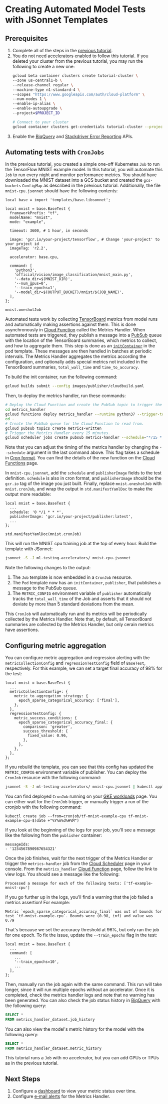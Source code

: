 # Creating Automated Model Tests with JSonnet Templates

## Prerequisites

1. Complete all of the steps in the [previous tutorial](test-templates-basic.md).
1. You do not need accelerators enabled to follow this tutorial. If you deleted your cluster from the previous tutorial, you may run the following to create a new one:
    ```bash
    gcloud beta container clusters create tutorial-cluster \
    --zone us-central1-b \
    --release-channel regular \
    --machine-type n1-standard-4 \
    --scopes "https://www.googleapis.com/auth/cloud-platform" \
    --num-nodes 1 \
    --enable-ip-alias \
    --enable-autoupgrade \
    --project=$PROJECT_ID
    ```
    ```bash
    # Connect to your cluster
    gcloud container clusters get-credentials tutorial-cluster --project $PROJECT_ID --zone us-central1-b
    ```
1. Enable the [BiqQuery](console.cloud.google.com/apis/api/bigquery.googleapis.com) and [Stackdriver Error Reporting](console.cloud.google.com/apis/api/clouderrorreporting.googleapis.com) APIs.

## Automating tests with `CronJobs`

In the previous tutorial, you created a simple one-off Kubernetes `Job` to run the TensorFlow MNIST example model. In this tutorial, you will automate this `Job` to run every night and monitor performance metrics. You should have downloaded the MNIST dataset into a GCS bucket and created the `gcs-buckets` `ConfigMap` as described in the previous tutorial. Additionally, the file `mnist-cpu.jsonnet` should have the following contents:

```jsonnet
local base = import 'templates/base.libsonnet';

local mnist = base.BaseTest {
  frameworkPrefix: "tf",
  modelName: "mnist",
  mode: "example",

  timeout: 3600, # 1 hour, in seconds

  image: 'gcr.io/your-project/tensorflow', # Change 'your-project' to your project id
  imageTag: 'r2.2',

  accelerator: base.cpu,

  command: [
    'python3',
    'official/vision/image_classification/mnist_main.py',
    '--data_dir=$(MNIST_DIR)',
    '--num_gpus=0',
    '--train_epochs=1',
    '--model_dir=$(OUTPUT_BUCKET)/mnist/$(JOB_NAME)',
  ],
};

mnist.oneshotJob
```

Automated tests work by collecting [TensorBoard](https://www.tensorflow.org/tensorboard) metrics from model runs and automatically making assertions against them. This is done asynchronously in [Cloud Function](https://cloud.google.com/functions) called the Metrics Handler. When automated tests are triggered, they publish a message into a [PubSub](https://cloud.google.com/pubsub) queue with the location of the TensorBoard summaries, which metrics to collect, and how to aggregate them. This step is done as an [`initContainer`](https://kubernetes.io/docs/concepts/workloads/pods/init-containers/) in the pod template. These messages are then handled in batches at periodic intervals. The Metrics Handler aggregates the metrics according the configuration, and optionally adds special metrics not included in the TensorBoard summaries, `total_wall_time` and `time_to_accuracy`.

To build the init container, run the following command:


```bash
gcloud builds submit --config images/publisher/cloudbuild.yaml
```

Then, to deploy the metrics handler, run these commands:

```bash
# Deploy the Cloud Function and create the PubSub topic to trigger the function.
cd metrics_handler
gcloud functions deploy metrics_handler --runtime python37 --trigger-topic=begin-metrics-handler --memory=1024MB --entry-point=run_main --timeout=500s
cd -
# Create the PubSub queue for the Cloud Function to read from.
gcloud pubsub topics create metrics-written
# Trigger the Metrics Handler every 15 minutes.
gcloud scheduler jobs create pubsub metrics-handler --schedule="*/15 * * * *" --topic=begin-metrics-handler --message-body="{}" --description="Kicks off the metric handler"
```

Note that you can adjust the timing of the metrics handler by changing the `--schedule` argument in the last command above. This flag takes a schedule in [Cron format](https://en.wikipedia.org/wiki/Cron#CRON_expression). You can find the details of the new function on the [Cloud Functions](https://console.cloud.google.com/functions/list) page.

In `mnist-cpu.jsonnet`, add the `schedule` and `publisherImage` fields to the test definition. `schedule` is also in cron format, and `publisherImage` should be the `gcr.io` tag of the image you just built. Finally, replace `mnist.oneshotJob` with `mnist.cronJob`, and wrap the output in `std.manifestYamlDoc` to make the output more readable:

```jsonnet
local mnist = base.BaseTest {
  ...
  schedule: '0 */1 * * *',
  publisherImage: 'gcr.io/your-project/publisher:latest',
  ...
};

std.manifestYamlDoc(mnist.cronJob)
```

This will run the MNIST cpu training job at the top of every hour. Build the template with JSonnet:

```bash
jsonnet -S -J ml-testing-accelerators/ mnist-cpu.jsonnet
```

Note the following changes to the output:

1. The `Job` template is now embedded in a `CronJob` resource.
1. The `Pod` template now has an `initContainer`, `publisher`, that publishes a message to the PubSub queue.
1. The `METRIC_CONFIG` environment variable of `publisher` automatically tracks the `total_wall_time` of the Job and asserts that it should not deviate by more than 5 standard deviations from the mean.

This `CronJob` will automatically run and its metrics will be periodically collected by the Metrics Handler. Note that, by default, all TensorBoard summaries are collected by the Metrics Handler, but only cerain metrics have assertions.

## Configuring metric aggregation

You can configure metric aggregation and regression alerting with the `metricCollectionConfig` and `regressionTestConfig` field of `BaseTest`, respectively. For this example, we can set a target final accuracy of 98% for the test:

```
local mnist = base.BaseTest {
  ...
  metricCollectionConfig+: {
    metric_to_aggregation_strategy: {
      epoch_sparse_categorical_accuracy: ['final'],
    },
  },
  regressionTestConfig: {
    metric_success_conditions: {
      epoch_sparse_categorical_accuracy_final: {
        comparison: 'greater',
        success_threshold: {
          fixed_value: 0.96,
        },
      },
    },
  },
};
```

If you rebuild the template, you can see that this config has updated the `METRIC_CONFIG` environment variable of publisher. You can deploy the `CronJob` resource with the following command:

```bash
jsonnet -S -J ml-testing-accelerators/ mnist-cpu.jsonnet | kubectl apply -f -
```

You can find deployed `CronJob` running on your [GKE workloads](https://console.cloud.google.com/kubernetes/workload) page. You can either wait for the `CronJob` trigger, or manually trigger a run of the cronjob with the following command:

```
kubectl create job --from=cronjob/tf-mnist-example-cpu tf-mnist-example-cpu-$(date +"%Y%m%d%H%M")
```

If you look at the beginning of the logs for your job, you'll see a message like the following from the `publisher` container:

```
messageIds:
- '1234567890987654321'
```

Once the job finishes, wait for the next trigger of the Metrics Handler or trigger the `metrics-handler` job from the [Cloud Scheduler](console.cloud.google.com/cloudscheduler) page in your console. From the `metrics_handler` [Cloud Function](https://pantheon.corp.google.com/functions/list) page, follow the link to view logs. You should see a message like the following:

```
Processed a message for each of the following tests: ['tf-example-mnist-cpu']
```

If you go further up in the logs, you'll find a warning that the job failed a metrics assertion! For example:

```
Metric `epoch_sparse_categorical_accuracy_final` was out of bounds for test `tf-mnist-example-cpu`. Bounds were (0.98, inf) and value was 0.79
```

That's because we set the accuracy threshold at 96%, but only ran the job for one epoch. To fix the issue, update the `--train_epochs` flag in the test:

```
local mnist = base.BaseTest {
  ...
  command: [
    ...
    '--train_epochs=10',
    ...
  ],
};
```

Then, manually run the job again with the same command. This run will take longer, since it will run multiple epochs without an accelerator. Once it is completed, check the metrics handler logs and note that no warning has been generated. You can also check the job status history in [BiqQuery](https://console.cloud.google.com/bigquery) with the following query:

```sql
SELECT *
FROM metrics_handler_dataset.job_history
```

You can also view the model's metric history for the model with the following query:

```sql
SELECT *
FROM metrics_handler_dataset.metric_history
```

This tutorial runs a `Job` with no accelerator, but you can add GPUs or TPUs as in the previous tutorial.

## Next Steps

1. Configure a [dashboard](../../dashboard/README.md) to view your metric status over time.
1. Configure [e-mail alerts](../../metrics_handler/README.md) for the Metrics Handler.
